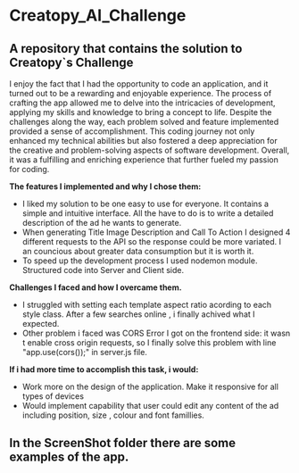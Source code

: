 # Creatopy_AI_Challenge
## A repository that contains the solution to Creatopy`s Challenge

I enjoy the fact that I had the opportunity to code an application, and it turned out to be a rewarding and enjoyable experience. The process of crafting the app allowed me to delve into the intricacies of development, applying my skills and knowledge to bring a concept to life. Despite the challenges along the way, each problem solved and feature implemented provided a sense of accomplishment. This coding journey not only enhanced my technical abilities but also fostered a deep appreciation for the creative and problem-solving aspects of software development. Overall, it was a fulfilling and enriching experience that further fueled my passion for coding. 

**The features I implemented and why I chose them:**
  * I liked my solution to be one easy to use for everyone. It contains a simple and intuitive interface. All the have to do is to write a detailed description of the ad he wants to generate.
  * When generating Title Image Description and Call To Action I designed 4 different requests to the API so the response could be more variated. I an councious about greater data consumption but it is worth it.
  * To speed up the development process I used nodemon module. Structured code into Server and Client side.


**Challenges I faced and how I overcame them.**
  * I struggled with setting each template aspect ratio acording to each style class. After a few searches online , i finally achived what I expected.
  * Other problem i faced was CORS Error I got on the frontend side: it wasn t enable cross origin requests, so I finally solve this problem with line "app.use(cors());" in server.js file.


**If i had more time to accomplish this task, i would:**
  * Work more on the design of the application. Make it responsive for all types of devices
  * Would implement capability that user could edit any content of the ad including position, size , colour and font famillies.

## In the ScreenShot folder there are some examples of the app.
